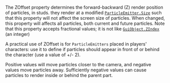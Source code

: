 The ZOffset property determines the forward-backward (Z) render position
of particles, in studs. they render at a modified
[`ParticleEmitter.Size`](https://create.roblox.com/docs/reference/engine/classes/ParticleEmitter#Size) such that this property will not affect the
screen size of particles. When changed, this property will affects all
particles, both current and future particles. Note that this property
accepts fractional values; it is not like [`GuiObject.ZIndex`](https://create.roblox.com/docs/reference/engine/classes/GuiObject#ZIndex) (an
integer)

A practical use of ZOffset is for `ParticleEmitters` placed in players'
characters: use it to define if particles should appear in front of or
behind the character (use a value of +/- 2).

Positive values will move particles closer to the camera, and negative
values move particles away. Sufficiently negative values can cause
particles to render inside or behind the parent part.